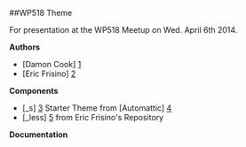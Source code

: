 ##WP518 Theme

For presentation at the WP518 Meetup on Wed. April 6th 2014.

**Authors**
  * [Damon Cook] [1]
  * [Eric Frisino] [2]
  
  [1]: http://damonacook.com	"DamonCook"
  [2]: http://ericfrisino.com	"EricFrisino"

**Components** 
  * [_s] [3] Starter Theme from [Automattic] [4]
  * [_less] [5] from Eric Frisino's Repository
  
  
  [3]: https://github.com/Automattic/_s	"_s"
  [4]: http://automattic.com	"Automattic"
  [5]: https://github.com/ericfrisino/_less	"_less"

**Documentation**